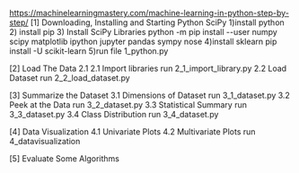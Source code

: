https://machinelearningmastery.com/machine-learning-in-python-step-by-step/
[1] Downloading, Installing and Starting Python SciPy
	1)install python 
	2) install pip 
	3) Install SciPy Libraries
		python -m pip install --user numpy scipy matplotlib ipython jupyter pandas sympy nose
	4)install sklearn
		pip install -U scikit-learn
	5)run file 1_python.py 
	
[2] Load The Data
	2.1 2.1 Import libraries 
		run 2_1_import_library.py
	2.2 Load Dataset
		run 2_2_load_dataset.py
		
[3] Summarize the Dataset
	3.1 Dimensions of Dataset
		run 3_1_dataset.py
	3.2 Peek at the Data
		run 3_2_dataset.py
	3.3 Statistical Summary
		run 3_3_dataset.py
	3.4 Class Distribution
		run 3_4_dataset.py
		
[4] Data Visualization
	4.1 Univariate Plots
	4.2 Multivariate Plots
	run 4_datavisualization
	
[5] Evaluate Some Algorithms